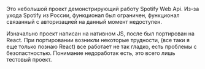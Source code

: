 Это небольшой проект демонстрирующий работу Spotify Web Api.
Из-за ухода Spotify из России, функционал был ограничен, функционал связанный с авторизацией на данный момент недоступен.

Изначально проект написан на нативном JS, после был портирован на React. 
При портировании возникли некоторые трудности, (все таки я еще только познаю React) все работает не так гладко, есть проблемы с безопастностью. Понимание недоработак есть, это всего лишь тестовый проект.
